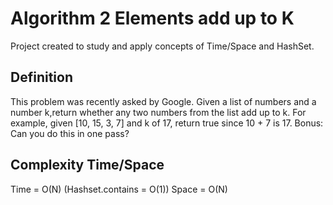 # Algorithm 2 Elements add up to K
Project created to study and apply concepts of Time/Space and HashSet.

## Definition
This problem was recently asked by Google. Given a list of numbers and a number k,return whether any two numbers from the list add up to k. 
For example, given [10, 15, 3, 7] and k of 17, return true since 10 + 7 is 17. 
Bonus: Can you do this in one pass?

## Complexity Time/Space
Time = O(N)  (Hashset.contains = O(1))
Space = O(N)
